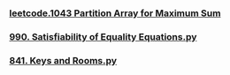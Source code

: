 ### [leetcode.1043 Partition Array for Maximum Sum](https://github.com/lulukdog/leetcode-Python/blob/master/Map/Partition%20Array%20for%20Maximum%20Sum.py)

### [990. Satisfiability of Equality Equations.py](https://github.com/lulukdog/leetcode-Python/blob/master/Map/Satisfiability%20of%20Equality%20Equations.py)

### [841. Keys and Rooms.py](https://github.com/lulukdog/leetcode-Python/blob/master/Map/841.%20Keys%20and%20Rooms.py)
